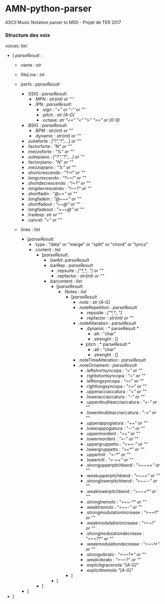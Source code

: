 # AMN-python-parser

ASCII Music Notation parser to MIDI - Projet de TER 2017
### Structure des voix

voices: *list*:

* [ *parseResult* :
	* .name : *str*
	* .fileLine : *int*
	* .perfs : *parseResult*
		* .SSIG : *parseResult*:
			* .MPN : *str(int) or "''*
			* .IPN : *parseResult*:
				* .sign : "+" or "-" or ""
				* .pitch : *str [A-G]*
				* .octave: *str "<<" "<" ">" ">>" or [0-9]*
		* .BSIG :  *parseResult*:
			* .BPM : *str(int) or ""*
			* .dynamic : *str(int) or ""*
		* .suiteforte : *["!","!",...] or ""*
		* .factorforte : *"N" or ""*
		* .mezzoforte : *"%" or ""*
		* .suitepiano : *["?","?",...] or ""*
		* .factorpiano : *"N" or ""*
		* .mezzopiano : *"%" or ""*
		* .shortcrescendo :  *"?~!" or ""*
		* .longcrescendo :  *"?~~!" or ""*
		* .shortdecrescendo :  *"!~?" or ""*
		* .longdecrescendo :  *"!~~?" or ""*
		* .shortfadin :  *"@~=" or ""*
		* .longfadein :  *"@~~=" or ""*
		* .shortfadout :  *"=~@" or ""*
		* .longfadeout :  *"=~~@" or ""*
		* .tradexp: *str or ""*
		* .cancel: *"=" or ""* 

	* .lines : *list*
		* [*parseResult*:
			* .type : "data" or "merge" or "split" or "chord" or "lyrics"
			* .content : *list*
				* [*parseResult*:
					* .barAlt: *parseResult*
					* .barRep : *parseResult*
						* .repsuite : *["\*,\*,.."] or ""*
						* .repfactor : *str(int) or ""*
					* .barcontent : *list*
						* [*parseResult*:
							* .Notes : *list*
								* [*parseResult*
									* .note : *str [A-G]*
									* .noteRepetition : *parseResult*
										* .repsuite : *["\*,\*,.."]*
										* .repfactor : *str(int) or ""*
									* .noteAlteration : *parseResult*
										* .dynamic : * parseResult *
											* .alt : "char"  
											* .strenght : [] 
										* pitch : * parseResult *
											* .alt : "char"  
											* .strenght : [] 
									* .noteTimeAlteration : *parseResult*
									* .noteOrnament : *parseResult*
										* .leftshortsyncopa : *"<" or ""*
										* .rightshortsyncopa : *">" or ""*
										* .leftlongsyncopa : *"<<" or ""*
										* .rightlongsyncopa : *">>" or ""*
										* .upperacciaccatura : *"+" or ""*
										* .loweracciaccatura : *"-" or ""*
										* .upperdoubleacciaccatura : *"+-" or ""*
										* .lowerdoubleacciaccatura : *"-+" or ""*
										* .upperappogiatura : *"++" or ""*
										* .lowerappogiatura : *"--" or ""*
										* .uppermordent : *"=+" or ""*
										* .lowermordent : *"=-" or ""*
										* .uppergruppetto : *"=+=-" or ""*
										* .lowergruppetto : *"=+\*" or ""*
										* .uppertrill : *"=-\*" or ""*
										* .lowertrill : *"=-=+" or ""*
										* .strongupperpitchbend : *"=~~++" or ""*
										* .weakupperpitchbend : *"=~~+" or ""*
										* .stronglowerpitchbend : *"=~~--" or ""*
										* .weaklowerpitchbend : *"=~~+\*" or ""*
										* .strongtremolo : *"=~~-\*" or ""*
										* .weaktremolo : *"=~~-" or ""*
										* .strongmodulationincrease : *"=~~!!" or ""*
										* .weakmodulationincrease : *"=~~!" or ""*
										* .strongmodulationdecrease : *"=~~??" or ""*
										* .weakmodulationdecrease : *"=~~!\*" or ""*
										* .strongvibrato : *"=~~?\*" or ""*
										* .weakvibrato : *"=~~?" or ""*
										* .explicitgracenote *"[A-G]"*
										* .explicittremolo *"[A-G]"*
								* ]
						* ]
				* ]
		* ]
* ]